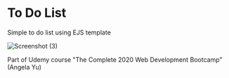 # To Do List

Simple to do list using EJS template

![Screenshot (3)](https://user-images.githubusercontent.com/60859812/85915929-9f479200-b800-11ea-8c67-a27f99607946.png)

Part of Udemy course "The Complete 2020 Web Development Bootcamp" (Angela Yu)
